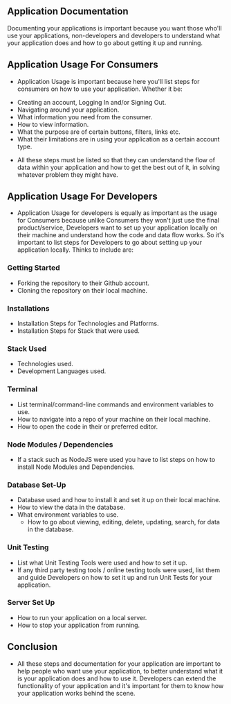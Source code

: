## Application Documentation

Documenting your applications is important because you want those who'll use your applications, non-developers and developers to understand what your application does and how to go about getting it up and running.

## Application Usage For Consumers

+ Application Usage is important because here you'll list steps for consumers on how to use your application. Whether it be:

- Creating an account, Logging In and/or Signing Out.
- Navigating around your application.
- What information you need from the consumer.
- How to view information.
- What the purpose are of certain buttons, filters, links etc.
- What their limitations are in using your application as a certain account type.

+ All these steps must be listed so that they can understand the flow of data within your application and how to get the best out of it, in solving whatever problem they might have.

## Application Usage For Developers

+ Application Usage for developers is equally as important as the usage for Consumers because unlike Consumers they won't just use the final product/service, Developers want to set up your application locally on their machine and understand how the code and data flow works. So it's important to list steps for Developers to go about setting up your application locally. Thinks to include are:

### Getting Started
- Forking the repository to their Github account.
- Cloning the repository on their local machine.

### Installations
- Installation Steps for Technologies and Platforms.
- Installation Steps for Stack that were used.

### Stack Used
- Technologies used.
- Development Languages used.

### Terminal
- List terminal/command-line commands and environment variables to use.
- How to navigate into a repo of your machine on their local machine.
- How to open the code in their or preferred editor.

### Node Modules / Dependencies
- If a stack such as NodeJS were used you have to list steps on how to install Node Modules and Dependencies.


### Database Set-Up
- Database used and how to install it and set it up on their local machine.
- How to view the data in the database.
- What environment variables to use.
  - How to go about viewing, editing, delete, updating, search, for data in the database.

### Unit Testing
- List what Unit Testing Tools were used and how to set it up.
- If any third party testing tools / online testing tools were used, list them and guide Developers on how to set it up and run Unit Tests for your application.

### Server Set Up
- How to run your application on a local server.
- How to stop your application from running.

## Conclusion

- All these steps and documentation for your application are important to help people who want use your application, to better understand what it is your application does and how to use it. Developers can extend the functionality of your application and it's important for them to know how your application works behind the scene.
